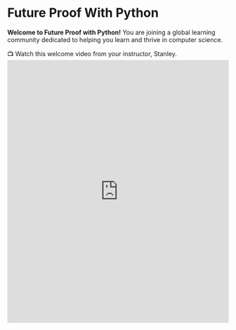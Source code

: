 # Future Proof With Python


**Welcome to Future Proof with Python!** You are joining a global learning community dedicated to helping you learn and thrive in computer science.

<aside>
  📺 Watch this welcome video from your instructor, Stanley.
</aside>

<div style="position: relative; height: 100%; width: 100%;">
  <iframe width="100%" height="600" src="https://www.youtube.com/embed/EBCXZTbOv74" title="Try Kibo - Future Proof With Python Intro Video" frameborder="0" allow="accelerometer; autoplay; clipboard-write; encrypted-media; gyroscope; picture-in-picture; web-share" allowfullscreen></iframe>
</div>

<!--
<iframe width="100%" height="600" src="https://youtu.be/EBCXZTbOv74" title="Welcome to Future Proof with Python - Try Kibo" frameborder="0" allow=" accelerometer; autoplay; clipboard-write; encrypted-media; gyroscope; picture-in-picture" allowfullscreen></iframe>
    -->
## What you'll learn

This course provides a foundation in Python programming, one of the most versatile and useful programming languages. You will learn core programming concepts such as variables, functions, conditionals and loops.

The course culminates in a project where you'll create Python programs that are dynamic

## Course Overview

* Week 1: Working with data
* Week 2: Conditionals
* Week 3: Loops
* Week 4: Lists and loops
* Week 5: Review and Final Project

## How the course works

There are multiple ways you'll learn in this course:

* Read and engage with the materials on this site
* Attend live class and complete the activities in class
* Practice with exercises to try out the concepts
* Complete projects to demonstrate what you have learned

Active engagement is necessary for success in the course! You should try building various programs so that you can explore the concepts in a variety of ways.

You are encouraged to seek out additional practice outside of the practice problems included in the course.


## Using the Kibo co-learning hub in Lagos and Abeokuta

If you are in Lagos or Ogun state, Nigeria, and have indicated during the application that you would be able to visit the Kibo hub for laptop support, use the links below to book a time to visit the Kibo hub throughout the Try Kibo program

- [Lagos hub](https://calendly.com/lagoshub/visit-the-kibo-hub)
- [Ogun hub](https://calendly.com/abeokutahub/visit-the-kibo-hub)

 
#Important Notes

- Arrive at the hub within your chosen timeslot with a means of identification
- This invite is admits one person only. You may not come along with a friend, otherwise, they'll be asked to wait outside of the learning space
- Each time slot allows 2 hours of hub use. Book additional slots for longer use.
- Maintain hub cleanliness and handle all items carefully.
- You must not visit the Kibo hub without booking a time as you will not be granted access


Now, you are ready to start onboarding. Mark this lesson as complete and tap "Next Lesson" below

---

Copyright © 2023 Kibo, Inc. All Rights Reserved.
